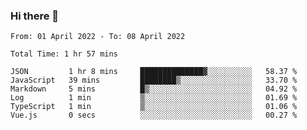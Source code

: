 ### Hi there 👋

<!--
**siaikin/siaikin** is a ✨ _special_ ✨ repository because its `README.md` (this file) appears on your GitHub profile.

Here are some ideas to get you started:

- 🔭 I’m currently working on ...
- 🌱 I’m currently learning ...
- 👯 I’m looking to collaborate on ...
- 🤔 I’m looking for help with ...
- 💬 Ask me about ...
- 📫 How to reach me: ...
- 😄 Pronouns: ...
- ⚡ Fun fact: ...
-->

<!--START_SECTION:waka-->

```text
From: 01 April 2022 - To: 08 April 2022

Total Time: 1 hr 57 mins

JSON         1 hr 8 mins     ██████████████▓░░░░░░░░░░   58.37 %
JavaScript   39 mins         ████████▒░░░░░░░░░░░░░░░░   33.70 %
Markdown     5 mins          █▒░░░░░░░░░░░░░░░░░░░░░░░   04.92 %
Log          1 min           ▒░░░░░░░░░░░░░░░░░░░░░░░░   01.69 %
TypeScript   1 min           ▒░░░░░░░░░░░░░░░░░░░░░░░░   01.06 %
Vue.js       0 secs          ░░░░░░░░░░░░░░░░░░░░░░░░░   00.27 %
```

<!--END_SECTION:waka-->
